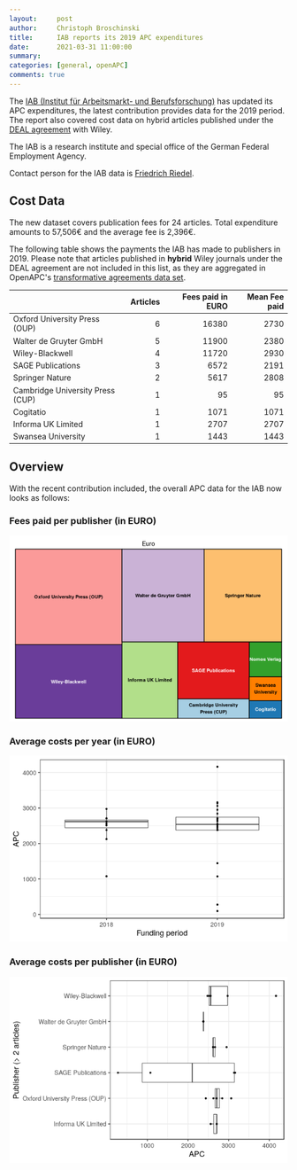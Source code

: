 ```yaml
---
layout:     post
author:     Christoph Broschinski
title:      IAB reports its 2019 APC expenditures
date:       2021-03-31 11:00:00
summary:    
categories: [general, openAPC]
comments: true
---
```





The [IAB (Institut für Arbeitsmarkt- und Berufsforschung)](http://www.iab.de/en) has updated its APC expenditures, the latest contribution provides data for the 2019 period. The report also covered cost data on hybrid articles published under the [DEAL agreement](https://www.projekt-deal.de/wiley-contract/) with Wiley.

The IAB is a research institute and special office of the German Federal Employment Agency.

Contact person for the IAB data is [Friedrich Riedel](mailto:Friedrich.Riedel2@iab.de).

## Cost Data



The new dataset covers publication fees for 24 articles. Total expenditure amounts to 57,506€ and the average fee is 2,396€.

The following table shows the payments the IAB has made to publishers in 2019. Please note that articles published in **hybrid** Wiley journals under the DEAL agreement are not included in this list, as they are aggregated in OpenAPC's [transformative agreements data set](https://github.com/OpenAPC/openapc-de/tree/master/data/transformative_agreements).


|                                 | Articles| Fees paid in EURO| Mean Fee paid|
|:--------------------------------|--------:|-----------------:|-------------:|
|Oxford University Press (OUP)    |        6|             16380|          2730|
|Walter de Gruyter GmbH           |        5|             11900|          2380|
|Wiley-Blackwell                  |        4|             11720|          2930|
|SAGE Publications                |        3|              6572|          2191|
|Springer Nature                  |        2|              5617|          2808|
|Cambridge University Press (CUP) |        1|                95|            95|
|Cogitatio                        |        1|              1071|          1071|
|Informa UK Limited               |        1|              2707|          2707|
|Swansea University               |        1|              1443|          1443|

## Overview

With the recent contribution included, the overall APC data for the IAB now looks as follows:

### Fees paid per publisher (in EURO)

![plot of chunk tree_iab_2021_03_31_full](/figure/tree_iab_2021_03_31_full-1.png)

###  Average costs per year (in EURO)

![plot of chunk box_iab_2021_03_31_year_full](/figure/box_iab_2021_03_31_year_full-1.png)

###  Average costs per publisher (in EURO)

![plot of chunk box_iab_2021_03_31_publisher_full](/figure/box_iab_2021_03_31_publisher_full-1.png)
